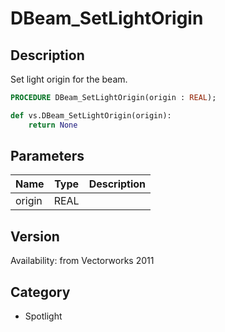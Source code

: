 # DBeam_SetLightOrigin

## Description
Set light origin for the beam.

```pascal
PROCEDURE DBeam_SetLightOrigin(origin : REAL);
```

```python
def vs.DBeam_SetLightOrigin(origin):
    return None
```

## Parameters
|Name|Type|Description|
|---|---|---|
|origin|REAL|   |

## Version
Availability: from Vectorworks 2011

## Category
* Spotlight

